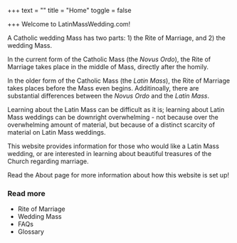 +++
text = ""
title = "Home"
toggle = false

+++
Welcome to LatinMassWedding.com!

A Catholic wedding Mass has two parts: 1) the Rite of Marriage, and 2) the wedding Mass.

In the current form of the Catholic Mass (the _Novus Ordo_), the Rite of Marriage takes place in the middle of Mass, directly after the homily. 

In the older form of the Catholic Mass (the _Latin Mass_), the Rite of Marriage takes places before the Mass even begins. Additinoally, there are substantial differences between the _Novus Ordo_ and the _Latin Mass_.

Learning about the Latin Mass can be difficult as it is; learning about Latin Mass weddings can be downright overwhelming - not because over the overwhelming amount of material, but because of a distinct scarcity of material on Latin Mass weddings.

This website provides information for those who would like a Latin Mass wedding, or are interested in learning about beautiful treasures of the Church regarding marriage.

Read the About page for more information about how this website is set up!

### Read more

* Rite of Marriage
* Wedding Mass
* FAQs
* Glossary